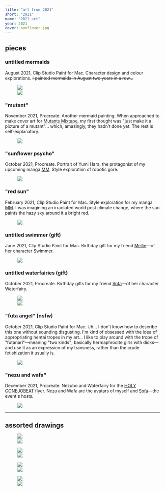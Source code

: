 ```yaml
---
title: "art from 2021"
short: "2021"
name: "2021 art"
year: 2021
cover: sunflower.jpg
---
```


<h2 id="pieces" style="margin-bottom:0.5em">pieces</h2>

### untitled mermaids

August 2021, Clip Studio Paint for Mac. Character design and colour explorations. ~~I painted mermaids in August two years in a row…~~

<figure>
  <div class="img2f">
    <div style="flex:0.75;">
      <img src="{{ site.baseurl }}/assets/art/2021/octo.jpg">
    </div>
    <div style="flex:0.7022930431;">
      <img src="{{ site.baseurl }}/assets/art/2021/mermy.jpg">
    </div>
  </div>
</figure>

### "mutant" 

November 2021, Procreate. Another mermaid painting. When approached to make cover art for <a href="{{ site.baseurl }}/work/mutants">Mutants Mixtape</a>, my first thought was "just make it a picture of a mutant"… which, amazingly, they hadn't done yet. The rest is self-explanatory.

<figure>
  <img src="{{ site.baseurl }}/assets/art/2021/mutant.jpg">
</figure>

### "sunflower psycho"

October 2021, Procreate. Portrait of Yumi Hara, the protagonist of my upcoming manga <a href="{{ site.baseurl }}/work/mm">MM</a>. Style exploration of robotic gore.

<figure>
  <img src="{{ site.baseurl }}/assets/art/2021/sunflower.jpg">
</figure>

### "red sun"

February 2021, Clip Studio Paint for Mac. Style exploration for my manga <a href="{{ site.baseurl }}/work/mm">MM</a>. I was imagining an irradiated world post climate change, where the sun paints the hazy sky around it a bright red.

<figure>
  <img src="{{ site.baseurl }}/assets/art/2021/redsun2.jpg">
</figure>

### untitled swimmer (gift)

June 2021, Clip Studio Paint for Mac. Birthday gift for my friend <a href="https://twitter.com/qqqqDaubentonia">Mellie</a>—of her character Swimmer.

<figure>
  <img src="{{ site.baseurl }}/assets/art/2021/swimmer.jpg">
</figure>

### untitled waterfairies (gift)

October 2021, Procreate. Birthday gifts for my friend <a href="http://yogurt200.com">Sofa</a>—of her character Waterfairy.

<figure>
  <div class="img2f">
    <div style="flex:0.666666666;">
      <img src="{{ site.baseurl }}/assets/art/2021/waterfairy.jpg">
    </div>
    <div style="flex:1.25;">
      <img src="{{ site.baseurl }}/assets/art/2021/wafa.jpg">
    </div>
  </div>
</figure>

### "futa angel" (nsfw)

October 2021, Clip Studio Paint for Mac. Uh… I don't know how to describe this one without sounding disgusting. I'm kind of obsessed with the idea of appropriating hentai tropes in my art… I like to play around with the trope of "futanari"—meaning "two kinds"; basically hermaphrodite girls with dicks—and use it as an expression of my transness, rather than the crude fetishization it usually is.

<figure>
  <img src="{{ site.baseurl }}/assets/art/2021/futaheaven.jpg">
</figure>

### "nezu and wafa"

December 2021, Procreate. Nezubo and Waterfairy for the <a href="{{ site.baseurl }}/work/conejobeat/#holy-conejobeat">HOLY CONEJOBEAT</a> flyer. Nezu and Wafa are the avatars of myself and <a href="http://yogurt200.com">Sofa</a>—the event's hosts.

<figure>
  <img src="{{ site.baseurl }}/assets/art/2021/holy-chibis.jpg">
</figure>

* * *

<h2 id="assorted-drawings" style="margin-bottom:0.5em">assorted drawings</h2>

<figure>
  <div class="img2f">
    <div style="flex:1;">
      <img src="{{ site.baseurl }}/assets/art/2021/bettys.jpg">
    </div>
    <div style="flex:0.4013429752;">
      <img src="{{ site.baseurl }}/assets/art/2021/smugnezu.jpg">
    </div>
  </div>
</figure>

<figure>
  <div class="img2f">
    <div style="flex:0.6345072507;">
      <img src="{{ site.baseurl }}/assets/art/2021/cutieyang.jpg">
    </div>
    <div style="flex:0.9516041327;">
      <img src="{{ site.baseurl }}/assets/art/2021/yangdrunk.jpg">
    </div>
  </div>
</figure>

<figure>
  <div class="img2f">
    <div style="flex:1.1460101868;">
      <img src="{{ site.baseurl }}/assets/art/2021/ming.jpg">
    </div>
    <div style="flex:0.985823337;">
      <img src="{{ site.baseurl }}/assets/art/2021/robotys.jpg">
    </div>
  </div>
</figure>

<figure>
  <div class="img2f">
    <div style="flex:1.1094117647;">
      <img src="{{ site.baseurl }}/assets/art/2021/cutierobots.jpg">
    </div>
    <div style="flex:1.4915360502;">
      <img src="{{ site.baseurl }}/assets/art/2021/tmodels.jpg">
    </div>
  </div>
</figure>

<!-- <figure>
  <img src="{{ site.baseurl }}/assets/art/2021/hug.jpg">
</figure> -->